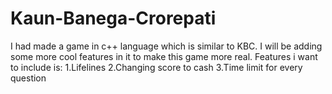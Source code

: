 # Kaun-Banega-Crorepati

I had made a game in c++ language which is similar to KBC. 
I will be adding some more cool features in it to make this game more real.
Features i want to include is:
1.Lifelines
2.Changing score to cash
3.Time limit for every question
